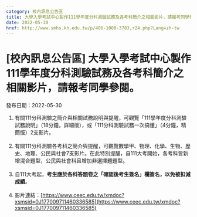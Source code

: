 ```yaml
---
category: 校內訊息公告區
title: 大學入學考試中心製作111學年度分科測驗試務及各考科簡介之相關影片，請報考同學參閱。
date: 2022-05-30
href: http://www.smhs.kh.edu.tw/p/406-1000-3783,r24.php?Lang=zh-tw
---
```


# [校內訊息公告區] 大學入學考試中心製作111學年度分科測驗試務及各考科簡介之相關影片，請報考同學參閱。

發布日期：2022-05-30

1.  有關111分科測驗之簡介與相關試務說明與提醒，可觀覽「111學年度分科測驗試務說明」（18分鐘，詳細版），或「111分科測驗試務一次搞懂」（4分鐘，精簡版）2支影片。  
     
2.  有關111分科測驗各考科之簡介與提醒，可觀覽數學甲、物理、化學、生物、歷史、地理、公民與社會7支影片。在此特別提醒，自111大考開始，各考科皆新增混合題型，公民與社會科且增加非選擇題題型。  
     
3.  自111大考起，**考生應於各科答題卷之「確認後考生簽名」欄簽名，以免被扣減成績**。  
     
4.  影片連結：[https://www.ceec.edu.tw/xmdoc?xsmsid=0J177009711460336585](https://www.ceec.edu.tw/xmdoc?xsmsid=0J177009711460336585)

